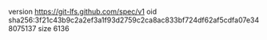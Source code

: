 version https://git-lfs.github.com/spec/v1
oid sha256:3f21c43b9c2a2ef3a1f93d2759c2ca8ac833bf724df62af5cdfa07e348075137
size 6136
